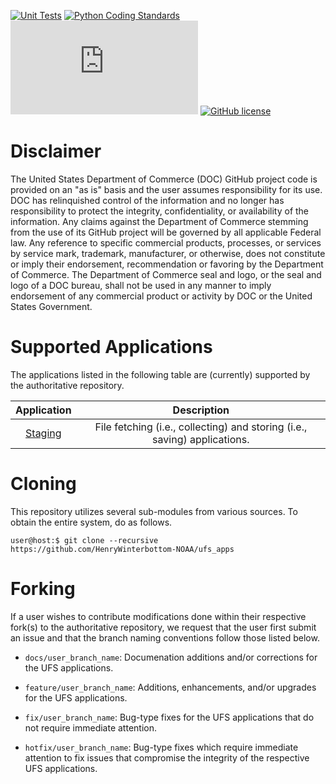 [![Unit Tests](https://github.com/HenryWinterbottom-NOAA/ufs_apps/actions/workflows/unittests.yaml/badge.svg)](https://github.com/HenryWinterbottom-NOAA/ufs_apps/actions/workflows/unittests.yaml)
[![Python Coding Standards](https://github.com/HenryWinterbottom-NOAA/ufs_apps/actions/workflows/pycodestyle.yaml/badge.svg)](https://github.com/HenryWinterbottom-NOAA/ufs_apps/actions/workflows/pycodestyle.yaml)
[![GitHub license](https://badgen.net/github/license/Naereen/Strapdown.js)](https://github.com/Naereen/StrapDown.js/blob/master/LICENSE)
[![GitHub license](https://github.com/HenryWinterbottom-NOAA/ufs_apps/StrapDown.js.svg)](https://github.com/HenryWinterbottom-NOAA/ufs_apps/blob/develop/LICENSE)


# Disclaimer

The United States Department of Commerce (DOC) GitHub project code is
provided on an "as is" basis and the user assumes responsibility for
its use. DOC has relinquished control of the information and no longer
has responsibility to protect the integrity, confidentiality, or
availability of the information. Any claims against the Department of
Commerce stemming from the use of its GitHub project will be governed
by all applicable Federal law. Any reference to specific commercial
products, processes, or services by service mark, trademark,
manufacturer, or otherwise, does not constitute or imply their
endorsement, recommendation or favoring by the Department of
Commerce. The Department of Commerce seal and logo, or the seal and
logo of a DOC bureau, shall not be used in any manner to imply
endorsement of any commercial product or activity by DOC or the United
States Government.

# Supported Applications

The applications listed in the following table are (currently)
supported by the authoritative repository.

<div align="center">

| Application | Description |
| :-------------: | :-------------: |
| [Staging](parm/staging/README.md) | File fetching (i.e., collecting) and storing (i.e., saving) applications. | 


</div>

# Cloning

This repository utilizes several sub-modules from various sources. To
obtain the entire system, do as follows.

~~~
user@host:$ git clone --recursive https://github.com/HenryWinterbottom-NOAA/ufs_apps
~~~

# Forking

If a user wishes to contribute modifications done within their
respective fork(s) to the authoritative repository, we request that
the user first submit an issue and that the branch naming conventions
follow those listed below.

- `docs/user_branch_name`: Documenation additions and/or corrections for the UFS applications.

- `feature/user_branch_name`: Additions, enhancements, and/or upgrades for the UFS applications.

- `fix/user_branch_name`: Bug-type fixes for the UFS applications that do not require immediate attention.

- `hotfix/user_branch_name`: Bug-type fixes which require immediate attention to fix issues that compromise the integrity of the respective UFS applications. 